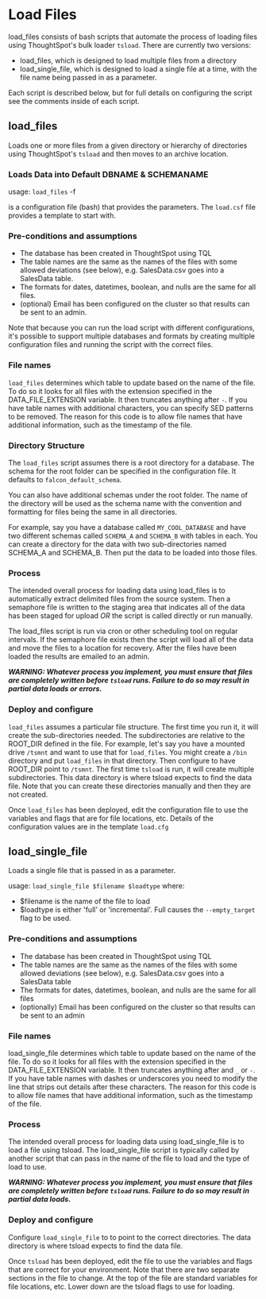 # Load Files

load_files consists of bash scripts that automate the process of loading files using ThoughtSpot's bulk loader
`tsload`.   There are currently two versions:
* load_files, which is designed to load multiple files from a directory  
* load_single_file, which is designed to load a single file at a time, with the file name being 
passed in as a parameter.

Each script is described below, but for full details on configuring the script see the comments inside
of each script.

## load_files

Loads one or more files from a given directory or hierarchy of directories using ThoughtSpot's `tsload` and then 
moves to an archive location.

### Loads Data into Default DBNAME & SCHEMANAME
usage:  `load_files` -f <configuration-file>

<configuration-file> is a configuration file (bash) that provides the parameters.  The `load.csf` file provides a 
template to start with.

### Pre-conditions and assumptions

* The database has been created in ThoughtSpot using TQL
* The table names are the same as the names of the files with some allowed deviations (see below), 
e.g. SalesData.csv goes into a SalesData table.
* The formats for dates, datetimes, boolean, and nulls are the same for all files.
* (optional) Email has been configured on the cluster so that results can be sent to an admin.

Note that because you can run the load script with different configurations, it's possible to support multiple 
databases and formats by creating multiple configuration files and running the script with the correct files.

### File names
`load_files` determines which table to update based on the name of the file.  To do so it looks for all
files with the extension specified in the DATA_FILE_EXTENSION variable.  It then truncates anything after
`-`.  If you have table names with additional characters, you can specify SED patterns to be removed.  The reason 
for this code is to allow file names that have additional information, such as the timestamp of the file.

### Directory Structure
The `load_files` script assumes there is a root directory for a database.  The schema for the root folder can be
specified in the configuration file.  It defaults to `falcon_default_schema`. 

You can also have additional schemas under the root folder.  The name of the directory will be used as the schema name
with the convention and formatting for files being the same in all directories.

For example, say you have a database called `MY_COOL_DATABASE` and have two different schemas called `SCHEMA_A` and 
`SCHEMA_B` with tables in each.  You can create a directory for the data with two sub-directories named SCHEMA_A and
SCHEMA_B.  Then put the data to be loaded into those files.

### Process

The intended overall process for loading data using load_files is to automatically extract delimited 
files from the source system.  Then a semaphore file is written to the staging area that 
indicates all of the data has been staged for upload _*OR*_ the script is called directly or run manually.  

The load_files script is run via cron or other scheduling tool on regular intervals.  If the semaphore file exists 
then the script will load all of the data and move the files to a location for recovery.  After 
the files have been loaded the results are emailed to an admin.

**_WARNING:  Whatever process you implement, you must ensure that files are completely written before `tsload`
runs.  Failure to do so may result in partial data loads or errors._**

### Deploy and configure

`load_files` assumes a particular file structure.  The first time you run it, it will create the sub-directories needed.
The subdirectories are relative to the ROOT_DIR defined in the file.  For example, let's say you have a mounted drive
`/tsmnt` and want to use that for `load_files`.  You might create a `/bin` directory and put `load_files` in that directory.
Then configure to have ROOT_DIR point to `/tsmnt`.  The first time `tsload` is run, it will create multiple
subdirectories.  This data directory is where tsload expects to find the data file.  Note that you can create these 
directories manually and then they are not created.  

Once `load_files` has been deployed, edit the configuration file to use the variables and flags that are 
for file locations, etc.  Details of the configuration values are in the template `load.cfg`

## load_single_file

Loads a single file that is passed in as a parameter.

usage: `load_single_file $filename $loadtype`
where: 
* $filename is the name of the file to load 
* $loadtype is either 'full' or 'incremental'.  Full causes the `--empty_target` flag to be used.
  
### Pre-conditions and assumptions

* The database has been created in ThoughtSpot using TQL
* The table names are the same as the names of the files with some allowed deviations (see below), 
e.g. SalesData.csv goes into a SalesData table
* The formats for dates, datetimes, boolean, and nulls are the same for all files
* (optionally) Email has been configured on the cluster so that results can be sent to an admin

### File names
load_single_file determines which table to update based on the name of the file.  To do so it looks for all
files with the extension specified in the DATA_FILE_EXTENSION variable.  It then truncates anything after
and `_` or `-`.  If you have table names with dashes or underscores you need to modify the line that strips
out details after these characters.  The reason for this code is to allow file names that have additional 
information, such as the timestamp of the file.

### Process

The intended overall process for loading data using load_single_file is to load a file using tsload.
The load_single_file script is typically called by another script that can pass in the name of the file
to load and the type of load to use.  

**_WARNING:  Whatever process you implement, you must ensure that files are completely written before `tsload`
runs.  Failure to do so may result in partial data loads._**

### Deploy and configure

Configure `load_single_file` to to point to the correct directories.  The data directory is where 
tsload expects to find the data file.  

Once `tsload` has been deployed, edit the file to use the variables and flags that are correct for your environment.
Note that there are two separate sections in the file to change.  At the top of the file are standard variables
for file locations, etc.  Lower down are the tsload flags to use for loading.  



